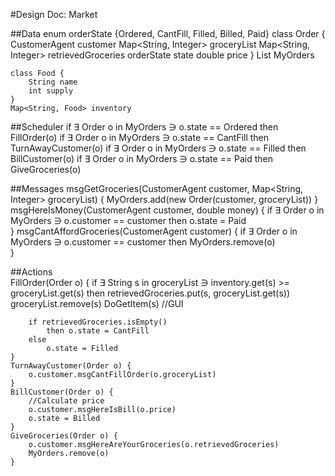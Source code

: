 ﻿#Design Doc: Market

##Data
	enum orderState {Ordered, CantFill, Filled, Billed, Paid}
	class Order {
		CustomerAgent customer
		Map<String, Integer> groceryList
		Map<String, Integer> retrievedGroceries
		orderState state
		double price
	}
	List<Order> MyOrders

	class Food {
		String name
		int supply
	}
	Map<String, Food> inventory
	
##Scheduler
	if ∃ Order o in MyOrders ∋ o.state == Ordered
		then FillOrder(o)
	if ∃ Order o in MyOrders ∋ o.state == CantFill
		then TurnAwayCustomer(o)
	if ∃ Order o in MyOrders ∋ o.state == Filled
		then BillCustomer(o)
	if ∃ Order o in MyOrders ∋ o.state == Paid
		then GiveGroceries(o)

##Messages
	msgGetGroceries(CustomerAgent customer, Map<String, Integer> groceryList) {
		MyOrders.add(new Order(customer, groceryList))
	}
	msgHereIsMoney(CustomerAgent customer, double money) {
		if ∃ Order o in MyOrders ∋ o.customer == customer
			then o.state = Paid		
	}
	msgCantAffordGroceries(CustomerAgent customer) {
		if ∃ Order o in MyOrders ∋ o.customer == customer
			then MyOrders.remove(o)		
	}

##Actions	
	FillOrder(Order o) {
		if ∃ String s in groceryList ∋ inventory.get(s) >= groceryList.get(s)
			then retrievedGroceries.put(s, groceryList.get(s))
			     groceryList.remove(s)
			     DoGetItem(s) //GUI
	
		if retrievedGroceries.isEmpty()
			then o.state = CantFill
		else
			o.state = Filled
	}
	TurnAwayCustomer(Order o) {
		o.customer.msgCantFillOrder(o.groceryList)
	}
	BillCustomer(Order o) {
		//Calculate price
		o.customer.msgHereIsBill(o.price)
		o.state = Billed
	}
	GiveGroceries(Order o) {
		o.customer.msgHereAreYourGroceries(o.retrievedGroceries)
		MyOrders.remove(o)
	}
